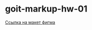 # goit-markup-hw-01
[Ссылка на макет фигма](https://www.figma.com/file/1ehrLBauvVFu4mVhxsHzyZ/Web-Studio-(Version-2.1)?node-id=0%3A1)

